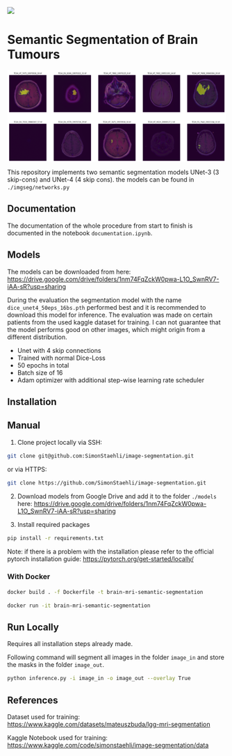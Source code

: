 
<a href="https://img.shields.io/badge/FHNW-Deep%20Learning-yellow"><img src="https://img.shields.io/badge/FHNW-Deep%20Learning-yellow" /></a>

# Semantic Segmentation of Brain Tumours

<img src="doc\brain_mris.png" width="600" align="center">


This repository implements two semantic segmentation models UNet-3 (3 skip-cons) and UNet-4 (4 skip cons). the models can be found in `./imgseg/networks.py`



## Documentation

The documentation of the whole procedure from start to finish is 
documented in the notebook `documentation.ipynb`.


## Models

The models can be downloaded from here: https://drive.google.com/drive/folders/1nm74FqZckW0pwa-L1O_SwnRV7-iAA-sR?usp=sharing

During the evaluation the segmentation model with the name `dice_unet4_50eps_16bs.pth` performed best and it is recommended to download this model for inference. The evaluation was made on certain patients from the used kaggle dataset for training. I can not guarantee that the model performs good on other images, which might origin from a different distribution.

- Unet with 4 skip connections
- Trained with normal Dice-Loss
- 50 epochs in total
- Batch size of 16
- Adam optimizer with additional step-wise learning rate scheduler

## Installation

## Manual

1. Clone project locally 
via SSH:
```bash
git clone git@github.com:SimonStaehli/image-segmentation.git
```
or via HTTPS:
```bash
git clone https://github.com/SimonStaehli/image-segmentation.git
```

2. Download models from Google Drive and add it to the folder `./models` here: https://drive.google.com/drive/folders/1nm74FqZckW0pwa-L1O_SwnRV7-iAA-sR?usp=sharing

3. Install required packages
```bash
pip install -r requirements.txt
```
Note: if there is a problem with the installation please refer to the official pytorch installation guide: https://pytorch.org/get-started/locally/

### With Docker
```bash
docker build . -f Dockerfile -t brain-mri-semantic-segmentation
```

```bash
docker run -it brain-mri-semantic-segmentation
```

## Run Locally

Requires all installation steps already made.

Following command will segment all images in the folder `image_in` and store the masks in the folder `image_out`.

```bash
python inference.py -i image_in -o image_out --overlay True
```


## References

Dataset used for training: https://www.kaggle.com/datasets/mateuszbuda/lgg-mri-segmentation 

Kaggle Notebook used for training: https://www.kaggle.com/code/simonstaehli/image-segmentation/data
